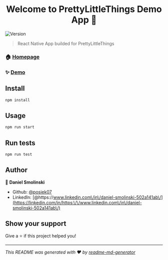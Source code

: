 <h1 align="center">Welcome to PrettyLittleThings Demo App 👋</h1>
<p>
  <img alt="Version" src="https://img.shields.io/badge/version-0.1-blue.svg?cacheSeconds=2592000" />
</p>

> React Native App builded for PrettyLittleThings

### 🏠 [Homepage](https://expo.io/@posiek07/projects/plt-demo)

### ✨ [Demo](https://expo.io/@posiek07/projects/plt-demo)

## Install

```sh
npm install
```

## Usage

```sh
npm run start
```

## Run tests

```sh
npm run test
```

## Author

👤 **Daniel Smolinski**

* Github: [@posiek07](https://github.com/posiek07)
* LinkedIn: [@https:\/\/www.linkedin.com\/in\/daniel-smolinski-502a141ab\/](https://linkedin.com/in/https:\/\/www.linkedin.com\/in\/daniel-smolinski-502a141ab\/)

## Show your support

Give a ⭐️ if this project helped you!

***
_This README was generated with ❤️ by [readme-md-generator](https://github.com/kefranabg/readme-md-generator)_